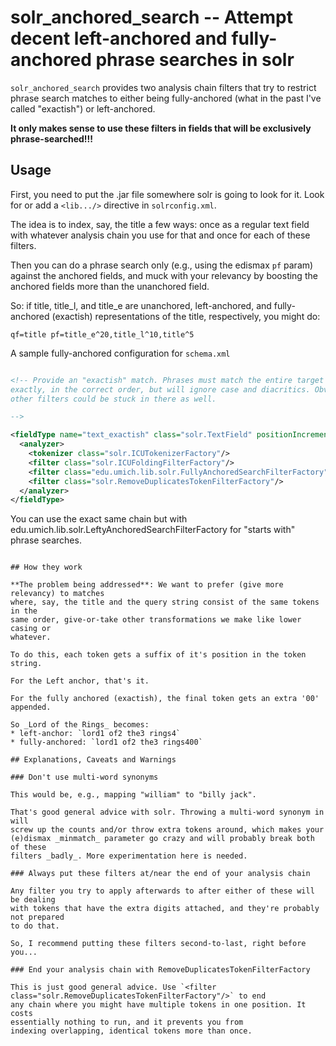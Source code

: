 # solr_anchored_search -- Attempt decent left-anchored and fully-anchored phrase searches in solr

`solr_anchored_search` provides two analysis chain filters that try to 
restrict phrase search matches to either being fully-anchored (what in 
the past I've called "exactish") or left-anchored.

**It only makes sense to use these filters in fields that will be exclusively
phrase-searched!!!** 

## Usage

First, you need to put the .jar file somewhere solr is going to look for it.
Look for or add a `<lib.../>` directive in `solrconfig.xml`.

The idea is to index, say, the title a few ways: once as a regular
text field with whatever analysis chain you use for that and
once for each of these filters.

Then you can do a phrase search only (e.g., using the edismax `pf` param)
against the anchored fields, and muck with your relevancy by boosting the
anchored fields more than the unanchored field.

So: if title, title_l, and title_e are unanchored, left-anchored, and fully-anchored
(exactish) representations of the title, respectively, you might do:

`
qf=title
pf=title_e^20,title_l^10,title^5
`

A sample fully-anchored configuration for `schema.xml`

```xml

<!-- Provide an "exactish" match. Phrases must match the entire target string
exactly, in the correct order, but will ignore case and diacritics. Obviously,
other filters could be stuck in there as well.

-->

<fieldType name="text_exactish" class="solr.TextField" positionIncrementGap="1000">
  <analyzer>
    <tokenizer class="solr.ICUTokenizerFactory"/>
    <filter class="solr.ICUFoldingFilterFactory"/>
    <filter class="edu.umich.lib.solr.FullyAnchoredSearchFilterFactory"/>
    <filter class="solr.RemoveDuplicatesTokenFilterFactory"/>
  </analyzer>
</fieldType>

```

You can use the exact same chain but with 
edu.umich.lib.solr.LeftyAnchoredSearchFilterFactory for "starts with"
phrase searches.

<fieldType name="text_l" class="solr.TextField" positionIncrementGap="1000">
  <analyzer>
    <tokenizer class="solr.ICUTokenizerFactory"/>
    <filter class="solr.ICUFoldingFilterFactory"/>
    <filter class="edu.umich.lib.solr.LeftAnchoredSearchFilterFactory"/>
    <filter class="solr.RemoveDuplicatesTokenFilterFactory"/>
  </analyzer>
</fieldType>

```

## How they work

**The problem being addressed**: We want to prefer (give more relevancy) to matches
where, say, the title and the query string consist of the same tokens in the
same order, give-or-take other transformations we make like lower casing or 
whatever.

To do this, each token gets a suffix of it's position in the token string. 

For the Left anchor, that's it. 

For the fully anchored (exactish), the final token gets an extra '00' appended.

So _Lord of the Rings_ becomes:
* left-anchor: `lord1 of2 the3 rings4`
* fully-anchored: `lord1 of2 the3 rings400`

## Explanations, Caveats and Warnings

### Don't use multi-word synonyms

This would be, e.g., mapping "william" to "billy jack".

That's good general advice with solr. Throwing a multi-word synonym in will
screw up the counts and/or throw extra tokens around, which makes your
(e)dismax _minmatch_ parameter go crazy and will probably break both of these 
filters _badly_. More experimentation here is needed.

### Always put these filters at/near the end of your analysis chain

Any filter you try to apply afterwards to after either of these will be dealing
with tokens that have the extra digits attached, and they're probably not prepared
to do that.

So, I recommend putting these filters second-to-last, right before you...

### End your analysis chain with RemoveDuplicatesTokenFilterFactory

This is just good general advice. Use `<filter class="solr.RemoveDuplicatesTokenFilterFactory"/>` to end
any chain where you might have multiple tokens in one position. It costs
essentially nothing to run, and it prevents you from 
indexing overlapping, identical tokens more than once. 
